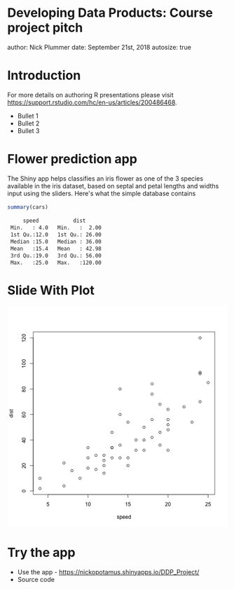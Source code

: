 Developing Data Products: Course project pitch
========================================================
author: Nick Plummer
date: September 21st, 2018
autosize: true

Introduction
========================================================

For more details on authoring R presentations please visit <https://support.rstudio.com/hc/en-us/articles/200486468>.

- Bullet 1
- Bullet 2
- Bullet 3

Flower prediction app
========================================================

The Shiny app helps classifies an iris flower as one of the 3 species available in the iris dataset, based on septal and petal lengths and widths input using the sliders. Here's what the simple database contains


```r
summary(cars)
```

```
     speed           dist       
 Min.   : 4.0   Min.   :  2.00  
 1st Qu.:12.0   1st Qu.: 26.00  
 Median :15.0   Median : 36.00  
 Mean   :15.4   Mean   : 42.98  
 3rd Qu.:19.0   3rd Qu.: 56.00  
 Max.   :25.0   Max.   :120.00  
```

Slide With Plot
========================================================

![plot of chunk unnamed-chunk-2](pitch-figure/unnamed-chunk-2-1.png)

Try the app
========================================================
- Use the app - https://nickopotamus.shinyapps.io/DDP_Project/
- Source code 
